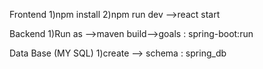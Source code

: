 Frontend
1)npm install 
2)npm run dev -->react start

Backend
1)Run as -->maven build-->goals : spring-boot:run 

Data Base (MY SQL)
1)create --> schema : spring_db

